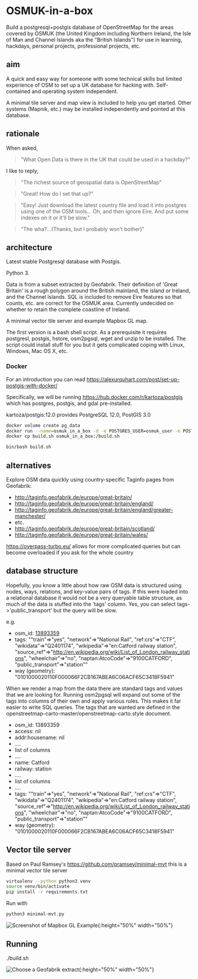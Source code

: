 # OSMUK-in-a-box
Build a postgresql+postgis database of OpenStreetMap for the areas covered by OSMUK (the United Kingdom including Northern Ireland, the Isle of Man and Channel Islands aka the "British Islands") for use in learning, hackdays, personal projects, professional projects, etc.

## aim
A quick and easy way for someone with some technical skills but limited experience of OSM to set up a UK database for hacking with. Self-contained and operating system independent.

A minimal tile server and map view is included to help you get started. Other systems (Mapnik, etc.) may be installed independently and pointed at this database.

## rationale
When asked,
> "What Open Data is there in the UK that could be used in a hackday?"

I like to reply,

> "The richest source of geospatial data is OpenStreetMap"

> "Great! How do I set that up?"

> "Easy! Just download the latest country file and load it into postgres using one of the OSM tools... Oh, and then ignore Eire. And put some indexes on it or it'll be slow."

> "The wha?...(Thanks, but I probably won't bother)"

## architecture
Latest stable Postgresql database with Postgis.

Python 3.

Data is from a subset extracted by Geofabrik. Their definition of 'Great Britain' is a rough polygon around the British mainland, the island or Ireland, and the Channel Islands. SQL is included to remove Eire features so that counts, etc. are correct for the OSMUK area. Currently undecided on whether to retain the complete coastline of Ireland.

A minimal vector tile server and example Mapbox GL map.

The first version is a bash shell script. As a prerequisite it requires postgresl, postgis, hstore, osm2pgsql, wget and unzip to be installed. The script could install stuff for you but it gets complicated coping with Linux, Windows, Mac OS X, etc.

### Docker
For an introduction you can read https://alexurquhart.com/post/set-up-postgis-with-docker/

Specifically, we will be running https://hub.docker.com/r/kartoza/postgis which has postgres, postgis, and gdal pre-installed.

kartoza/postgis:12.0 provides PostgreSQL 12.0, PostGIS 3.0

```sh
docker volume create pg_data
docker run --name=osmuk_in_a_box -d -e POSTGRES_USER=osmuk_user -e POSTGRES_PASS=osmuk -e POSTGRES_DBNAME=gis -e ALLOW_IP_RANGE=0.0.0.0/0 -p 25432:5432 -v pg_data:/var/lib/postgresql --restart=always kartoza/postgis:12.0
docker cp build.sh osmuk_in_a_box:/build.sh

bin/bash build.sh
```

## alternatives
Explore OSM data quickly using country-specific Taginfo pages from Geofabrik:

* http://taginfo.geofabrik.de/europe/great-britain/
* http://taginfo.geofabrik.de/europe/great-britain/england/
* http://taginfo.geofabrik.de/europe/great-britain/england/greater-manchester/
* etc.
* http://taginfo.geofabrik.de/europe/great-britain/scotland/
* http://taginfo.geofabrik.de/europe/great-britain/wales/

https://overpass-turbo.eu/ allows for more complicated queries but can become overloaded if you ask for the whole country

## database structure
Hopefully, you know a little about how raw OSM data is structured using nodes, ways, relations, and key-value pairs of tags. If this were loaded into a relational database it would not be a very queryable table structure, as much of the data is stuffed into the 'tags' column. Yes, you can select tags->'public_transport' but the query will be slow.

e.g.
* osm_id: [13893359](https://www.openstreetmap.org/node/13893359)
* tags: ""train"=>"yes", "network"=>"National Rail", "ref:crs"=>"CTF", "wikidata"=>"Q2401174", "wikipedia"=>"en:Catford railway station", "source_ref"=>"http://en.wikipedia.org/wiki/List_of_London_railway_stations", "wheelchair"=>"no", "naptan:AtcoCode"=>"9100CATFORD", "public_transport"=>"station""
* way (geometry): "0101000020110F000066F2CB167ABEA6C06ACF65C3418F5941"

When we render a map from the data there are standard tags and values that we are looking for. Running osm2pgsql will expand out some of the tags into columns of their own and apply various rules. This makes it far easier to write SQL queries. The tags that are wanted are defined in the openstreetmap-carto-master/openstreetmap-carto.style document.

* osm_id: 13893359
* access: nil
* addr:housename: nil
* ....
* list of columns
* ....
* name: Catford
* railway: station
* ....
* list of columns
* ....
* tags: ""train"=>"yes", "network"=>"National Rail", "ref:crs"=>"CTF", "wikidata"=>"Q2401174", "wikipedia"=>"en:Catford railway station", "source_ref"=>"http://en.wikipedia.org/wiki/List_of_London_railway_stations", "wheelchair"=>"no", "naptan:AtcoCode"=>"9100CATFORD", "public_transport"=>"station""
* way (geometry): "0101000020110F000066F2CB167ABEA6C06ACF65C3418F5941"

## Vector tile server
Based on Paul Ramsey's https://github.com/pramsey/minimal-mvt this is a minimal vector tile server

```sh
virtualenv --python python3 venv
source venv/bin/activate
pip install -r requirements.txt
```

Run with
```sh
python3 minimal-mvt.py
```

![Screenshot of Mapbox GL Example](mapbox-gl.png){:height="50%" width="50%"}

## Running
./build.sh

![Choose a Geofabrik extract](choose-an-extract.png){:height="50%" width="50%"}